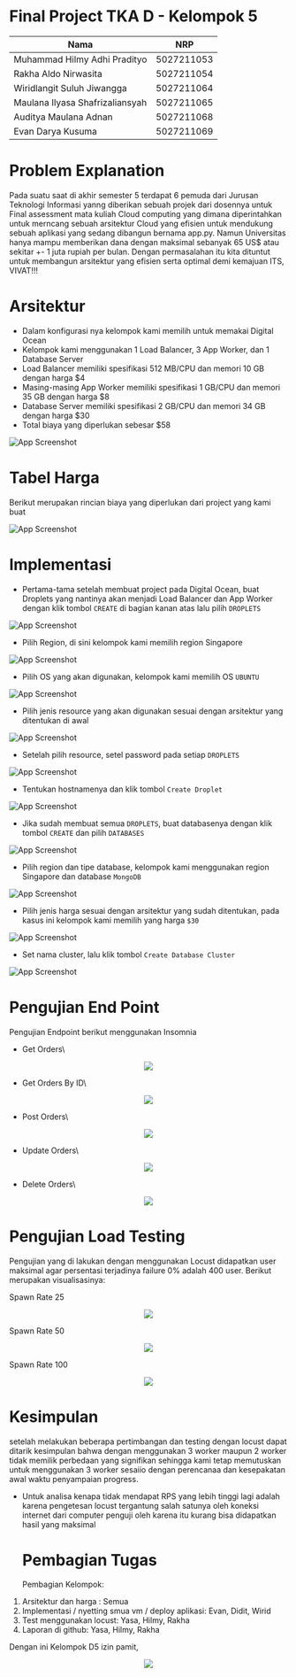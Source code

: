 # Final Project TKA D - Kelompok 5



| Nama                                                | NRP        |
| --------------------------------------------------- | ---------- |
| Muhammad Hilmy Adhi Pradityo  | 5027211053 |
| Rakha Aldo Nirwasita   | 5027211054 |
| Wiridlangit Suluh Jiwangga   | 5027211064 |
| Maulana Ilyasa Shafrizaliansyah  | 5027211065 | 
| Auditya Maulana Adnan  | 5027211068 |
| Evan Darya Kusuma  | 5027211069 |


# Problem Explanation

Pada suatu saat di akhir semester 5 terdapat 6 pemuda dari Jurusan Teknologi Informasi yanng diberikan sebuah projek dari dosennya untuk Final assessment mata kuliah Cloud computing yang dimana diperintahkan untuk merncang sebuah arsitektur Cloud yang efisien untuk mendukung sebuah aplikasi yang sedang dibangun bernama app.py. Namun Universitas hanya mampu memberikan dana dengan maksimal sebanyak 65 US$ atau sekitar +- 1 juta rupiah per bulan. Dengan permasalahan itu kita dituntut untuk membangun arsitektur yang efisien serta optimal demi kemajuan ITS, VIVAT!!!

# Arsitektur
- Dalam konfigurasi nya kelompok kami memilih untuk memakai Digital Ocean 
- Kelompok kami menggunakan 1 Load Balancer, 3 App Worker, dan 1 Database Server
- Load Balancer memiliki spesifikasi 512 MB/CPU dan memori 10 GB dengan harga $4
- Masing-masing App Worker memiliki spesifikasi 1 GB/CPU dan memori 35 GB dengan harga $8
- Database Server memiliki spesifikasi 2 GB/CPU dan memori 34 GB dengan harga $30
- Total biaya yang diperlukan sebesar $58

![App Screenshot](https://i.ibb.co/PxQHkJb/Whats-App-Image-2023-12-15-at-00-08-12.jpg)

# Tabel Harga
Berikut merupakan rincian biaya yang diperlukan dari project yang kami buat

![App Screenshot](https://i.ibb.co/jr94frQ/Whats-App-Image-2023-12-15-at-00-35-57.jpg)
  
# Implementasi
- Pertama-tama setelah membuat project pada Digital Ocean, buat Droplets yang nantinya akan menjadi Load Balancer dan App Worker dengan klik tombol `CREATE` di bagian kanan atas lalu pilih `DROPLETS`

![App Screenshot](https://i.ibb.co/JFB7NKV/Whats-App-Image-2023-12-14-at-22-52-57.jpg)

- Pilih Region, di sini kelompok kami memilih region Singapore

![App Screenshot](https://i.ibb.co/PW33bZY/Whats-App-Image-2023-12-14-at-22-54-43.jpg)

- Pilih OS yang akan digunakan, kelompok kami memilih OS `UBUNTU`

![App Screenshot](https://i.ibb.co/NLfhr17/Whats-App-Image-2023-12-14-at-22-55-09.jpg)

- Pilih jenis resource yang akan digunakan sesuai dengan arsitektur yang ditentukan di awal

![App Screenshot](https://i.ibb.co/LkSsTNH/Whats-App-Image-2023-12-14-at-22-55-43.jpg)

- Setelah pilih resource, setel password pada setiap `DROPLETS`

![App Screenshot](https://i.ibb.co/fkSZq2Z/Whats-App-Image-2023-12-14-at-22-56-03.jpg)

- Tentukan hostnamenya dan klik tombol `Create Droplet`

![App Screenshot](https://i.ibb.co/2580GsY/Whats-App-Image-2023-12-14-at-22-56-18.jpg)

- Jika sudah membuat semua `DROPLETS`, buat databasenya dengan klik tombol `CREATE` dan pilih `DATABASES`

![App Screenshot](https://i.ibb.co/m4NGGkh/Whats-App-Image-2023-12-14-at-23-09-19.jpg)

- Pilih region dan tipe database, kelompok kami menggunakan region Singapore dan database `MongoDB`

![App Screenshot](https://i.ibb.co/2n5rWPH/Whats-App-Image-2023-12-14-at-23-09-45.jpg)

- Pilih jenis harga sesuai dengan arsitektur yang sudah ditentukan, pada kasus ini kelompok kami memilih yang harga `$30`

![App Screenshot](https://i.ibb.co/hZJkbvx/Whats-App-Image-2023-12-14-at-23-10-03.jpg)

- Set nama cluster, lalu klik tombol `Create Database Cluster`

![App Screenshot](https://i.ibb.co/YybpVNB/Whats-App-Image-2023-12-14-at-23-10-24.jpg)

# Pengujian End Point
Pengujian Endpoint berikut menggunakan Insomnia
- Get Orders\

<p align="center">
    <img src="https://i.ibb.co/Ry9Ty0m/GET-ORDERS.png">
    
- Get Orders By ID\

<p align="center">
    <img src="https://i.ibb.co/R2j5vS8/GET-ORDERS-BY-ID.png">
    
- Post Orders\

<p align="center">
    <img src="https://i.ibb.co/d6pL0BP/POST-ORDERS.png">
    
- Update Orders\

<p align="center">
    <img src="https://i.ibb.co/gSGvDMb/UPDATE-ORDERS.png">
    
- Delete Orders\
<p align="center">
    <img src="https://i.ibb.co/j51s0bJ/DELETE-ORDER.png">
    
# Pengujian Load Testing

Pengujian yang di lakukan dengan menggunakan Locust didapatkan user maksimal agar persentasi terjadinya failure 0% adalah 400 user. Berikut merupakan visualisasinya:

Spawn Rate 25
<p align="center">
    <img src="https://i.ibb.co/jbgYxFP/image.png">

Spawn Rate 50
<p align="center">
    <img src="https://i.ibb.co/7r7q6Qw/image.png">

Spawn Rate 100
<p align="center">
    <img src="https://i.ibb.co/TLmYQW6/image.png">

  # Kesimpulan

setelah melakukan beberapa pertimbangan dan testing dengan locust dapat ditarik kesimpulan bahwa dengan menggunakan 3 worker maupun 2 worker tidak memilik perbedaan yang signifikan sehingga kami tetap memutuskan untuk menggunakan 3 worker sesaiio dengan perencanaa dan kesepakatan awal waktu penyampaian progress.
- Untuk analisa kenapa tidak mendapat RPS yang lebih tinggi lagi adalah karena pengetesan locust tergantung salah satunya oleh koneksi internet dari computer penguji oleh karena itu kurang bisa didapatkan hasil yang maksimal
  

  # Pembagian Tugas
  
  Pembagian Kelompok:
  
1. Arsitektur dan harga : Semua
2. Implementasi / nyetting smua vm / deploy aplikasi: Evan, Didit, Wirid
3. Test menggunakan locust: Yasa, Hilmy, Rakha
4. Laporan di github: Yasa, Hilmy, Rakha

Dengan ini Kelompok D5 izin pamit,

<p align="center">
    <img src="https://i.ibb.co/Z6Hf5Rq/82u6f1.jpg">




